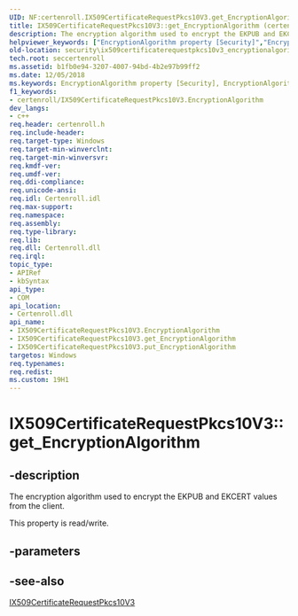 ```yaml
---
UID: NF:certenroll.IX509CertificateRequestPkcs10V3.get_EncryptionAlgorithm
title: IX509CertificateRequestPkcs10V3::get_EncryptionAlgorithm (certenroll.h)
description: The encryption algorithm used to encrypt the EKPUB and EKCERT values from the client.
helpviewer_keywords: ["EncryptionAlgorithm property [Security]","EncryptionAlgorithm property [Security]","IX509CertificateRequestPkcs10V3 interface","IX509CertificateRequestPkcs10V3 interface [Security]","EncryptionAlgorithm property","IX509CertificateRequestPkcs10V3.EncryptionAlgorithm","IX509CertificateRequestPkcs10V3.get_EncryptionAlgorithm","IX509CertificateRequestPkcs10V3::EncryptionAlgorithm","IX509CertificateRequestPkcs10V3::get_EncryptionAlgorithm","IX509CertificateRequestPkcs10V3::put_EncryptionAlgorithm","certenroll/IX509CertificateRequestPkcs10V3::EncryptionAlgorithm","certenroll/IX509CertificateRequestPkcs10V3::get_EncryptionAlgorithm","certenroll/IX509CertificateRequestPkcs10V3::put_EncryptionAlgorithm","get_EncryptionAlgorithm","security.ix509certificaterequestpkcs10v3_encryptionalgorithm"]
old-location: security\ix509certificaterequestpkcs10v3_encryptionalgorithm.htm
tech.root: seccertenroll
ms.assetid: b1fb0e94-3207-4007-94bd-4b2e97b99ff2
ms.date: 12/05/2018
ms.keywords: EncryptionAlgorithm property [Security], EncryptionAlgorithm property [Security],IX509CertificateRequestPkcs10V3 interface, IX509CertificateRequestPkcs10V3 interface [Security],EncryptionAlgorithm property, IX509CertificateRequestPkcs10V3.EncryptionAlgorithm, IX509CertificateRequestPkcs10V3.get_EncryptionAlgorithm, IX509CertificateRequestPkcs10V3::EncryptionAlgorithm, IX509CertificateRequestPkcs10V3::get_EncryptionAlgorithm, IX509CertificateRequestPkcs10V3::put_EncryptionAlgorithm, certenroll/IX509CertificateRequestPkcs10V3::EncryptionAlgorithm, certenroll/IX509CertificateRequestPkcs10V3::get_EncryptionAlgorithm, certenroll/IX509CertificateRequestPkcs10V3::put_EncryptionAlgorithm, get_EncryptionAlgorithm, security.ix509certificaterequestpkcs10v3_encryptionalgorithm
f1_keywords:
- certenroll/IX509CertificateRequestPkcs10V3.EncryptionAlgorithm
dev_langs:
- c++
req.header: certenroll.h
req.include-header: 
req.target-type: Windows
req.target-min-winverclnt: 
req.target-min-winversvr: 
req.kmdf-ver: 
req.umdf-ver: 
req.ddi-compliance: 
req.unicode-ansi: 
req.idl: Certenroll.idl
req.max-support: 
req.namespace: 
req.assembly: 
req.type-library: 
req.lib: 
req.dll: Certenroll.dll
req.irql: 
topic_type:
- APIRef
- kbSyntax
api_type:
- COM
api_location:
- Certenroll.dll
api_name:
- IX509CertificateRequestPkcs10V3.EncryptionAlgorithm
- IX509CertificateRequestPkcs10V3.get_EncryptionAlgorithm
- IX509CertificateRequestPkcs10V3.put_EncryptionAlgorithm
targetos: Windows
req.typenames: 
req.redist: 
ms.custom: 19H1
---
```


# IX509CertificateRequestPkcs10V3::get_EncryptionAlgorithm


## -description


The encryption algorithm used to encrypt the EKPUB and EKCERT values from the client.

This property is read/write.


## -parameters


## -see-also




<a href="https://docs.microsoft.com/windows/desktop/api/certenroll/nn-certenroll-ix509certificaterequestpkcs10v3">IX509CertificateRequestPkcs10V3</a>
 

 

